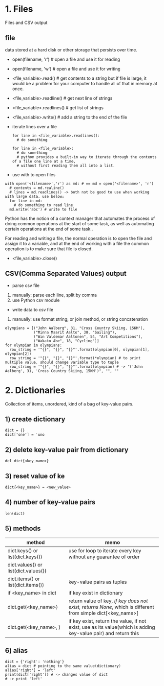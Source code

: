 # 1. Files
Files and CSV output
## file
data stored at a hard disk or other storage that persists over time.

- open(filename, 'r') # open a file and use it for reading
- open(filename, 'w') # open a file and use it for writing
- <file_variable>.read() # get contents to a string
but if file is large, it would be a problem for your computer to handle all of that in memory at once.
- <file_variable>.readline() # get next line of strings
- <file_variable>.readlines() # get list of strings
- <file_variable>.write(<astring>) # add a string to the end of the file
- iterate lines over a file
  ```
  for line in <file_variable>.readlines():
    # do something
  ```
  ```
  for line in <file_variable>:
    # do something
    # python provides a built-in way to iterate through the contents of a file one line at a time,
    # without first reading them all into a list.
  ```

- use with to open files
```
with open('<filename>','r') as md: # == md = open('<filename>', 'r')
  # contents = md.realine() 
  # lines = md.readlines() -> both not be good to use when working with large data. use below↓
  for line in md:
    # do something to read line
  md.write('abc') # write to file
```
Python has the notion of a context manager that automates the process of doing common operations at the start of some task, as well as automating certain operations at the end of some task..

For reading and writing a file, the normal operation is to open the file and assign it to a variable,
and at the end of working with a file the common operation is to make sure that file is closed.

- <file_variable>.close() 

## CSV(Comma Separated Values) output
- parse csv file
1) manually: parse each line, split by comma
2) use Python csv module

- write data to csv file
1) manually: use format string, or join method, or string concatenation
```
olympians = [("John Aalberg", 31, "Cross Country Skiing, 15KM"),
             ("Minna Maarit Aalto", 30, "Sailing"),
             ("Win Valdemar Aaltonen", 54, "Art Competitions"),
             ("Wakako Abe", 18, "Cycling")]
for olympian in olympians:
  row_string = '"{}", "{}", "{}"'.format(olympian[0], olympian[1], olympian[2])
  row_string = '"{}", "{}", "{}"'.format(*olympian) # to print multiple value, should change variable type to tuple
  row_string = '"{}", "{}", "{}"'.format(olympian) # -> "('John Aalberg', 31, 'Cross Country Skiing, 15KM')", "", ""
```

# 2. Dictionaries
Collection of items, unordered, kind of a bag of key-value pairs.
## 1) create dictionary
```
dict = {}
dict['one'] = 'uno
```
## 2) delete key-value pair from dictionary
```
del dict{<key_name>}
```
## 3) reset value of ke
```
dict{<key_name>} = <new_value>
```
## 4) number of key-value pairs
```
len(dict)
```
## 5) methods
method | memo
--|--
dict.keys() or list(dict.keys()) | use for loop to iterate every key without any guarantee of order
dict.values() or list(dict.values()) | 
dict.items() or list(dict.items()) | key-value pairs as tuples
if <key_name> in dict | if key exist in dictionary
dict.get(<key_name>) | return value of key, *if key does not exist, returns None*, which is different from simple dict[<key_name>]
dict.get(<key_name>, <value>) | if key exist, return the value, if not exist, use <value> as its value(which is adding key-value pair) and return this <value>

## 6) alias
```
dict = {'right': 'nothing'}
alias = dict # pointing to the same value(dictionary)
alias['right'] = 'left'
print(dict['right']) # -> changes value of dict
# -> print 'left'
```








